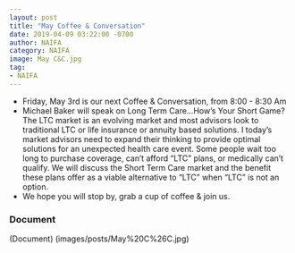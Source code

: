 ```yaml
---
layout: post
title: "May Coffee & Conversation"
date: 2019-04-09 03:22:00 -0700
author: NAIFA
category: NAIFA
image: May C&C.jpg
tag:
- NAIFA
---
```


 - Friday, May 3rd is our next Coffee & Conversation, from 8:00 - 8:30 Am
 - Michael Baker will speak on Long Term Care…How’s Your Short Game? The LTC market is an evolving market and most advisors look to traditional LTC or life insurance or annuity based solutions. I today’s market advisors need to expand their thinking to provide optimal solutions for an unexpected health care event. Some people wait too long to purchase coverage, can’t afford “LTC” plans, or medically can’t qualify. We will discuss the Short Term Care market and the benefit these plans offer as a viable alternative to “LTC” when “LTC” is not an option.  
  - We hope you will stop by, grab a cup of coffee & join us.
### Document
(Document) (images/posts/May%20C%26C.jpg)

